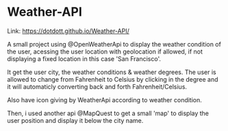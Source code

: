 # Weather-API
Link:
https://dotdott.github.io/Weather-API/


A small project using @OpenWeatherApi to display the weather condition of the user, acessing the user location with geolocation if allowed, if not displaying a fixed location in this case 'San Francisco'.

It get the user city, the weather conditions & weather degrees. The user is allowed to change from Fahrenheit to Celsius by clicking  in the degree and it will automaticly converting back and forth Fahrenheit/Celsius.

Also have icon giving by WeatherApi according to weather condition.

Then, i used another api @MapQuest to get a small 'map' to display the user position and display it below the city name.
